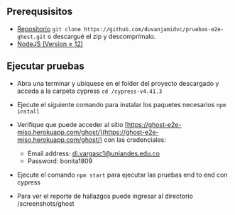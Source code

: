 ## Prerequsisitos

- [Repositorio](https://github.com/duvanjamidvc/pruebas-e2e-ghost.git) `git clone https://github.com/duvanjamidvc/pruebas-e2e-ghost.git` o descargué el zip y descomprímalo.
- [NodeJS (Version ≥ 12)](https://nodejs.org)

## Ejecutar pruebas

- Abra una terminar y ubíquese en el folder del proyecto descargado y acceda a la carpeta cypress `cd /cypress-v4.41.3`
- Ejecute el siguiente comando para instalar los paquetes necesarios
  `npm install`
- Verifique que puede acceder al sitio  [https://ghost-e2e-miso.herokuapp.com/ghost/](https://ghost-e2e-miso.herokuapp.com/ghost/) con las credenciales:


  - Email address: dj.vargasc1@uniandes.edu.co
  - Password: bonita1809


- Ejecute el comando `npm start` para ejecutar las pruebas end to end con cypress

- Para ver el reporte de hallazgos puede ingresar al directorio /screenshots/ghost
